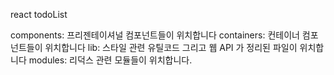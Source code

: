 react todoList

components: 프리젠테이셔널 컴포넌트들이 위치합니다
containers: 컨테이너 컴포넌트들이 위치합니다
lib: 스타일 관련 유틸코드 그리고 웹 API 가 정리된 파일이 위치합니다
modules: 리덕스 관련 모듈들이 위치합니다.